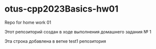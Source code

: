 # otus-cpp2023Basics-hw01
Repo for home work 01

Этот репозиторий создан в ходе выполнения домашнего задания № 1

Эта строка добавлена в ветке test1 репозитория
